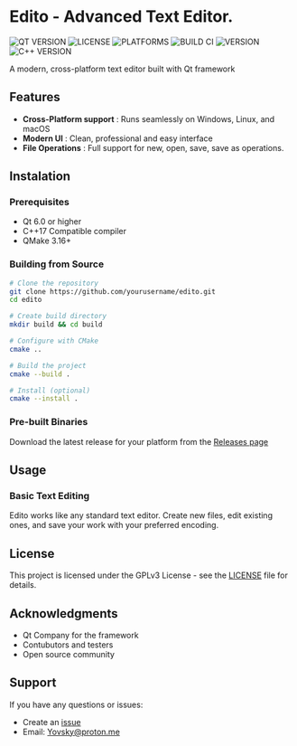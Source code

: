 # Edito - Advanced Text Editor.

![QT VERSION](https://img.shields.io/badge/Qt-6.0+-41CD52?logo=qt)
![LICENSE](https://img.shields.io/badge/License-GPLv3-2E86AB)
![PLATFORMS](https://img.shields.io/badge/Platforms-Windows_Linux_macOS-FF6B6B)
![BUILD CI](https://img.shields.io/badge/Build-Passing-27AE60)
![VERSION](https://img.shields.io/badge/Version-0.0.2-F39C12)
![C++ VERSION](https://img.shields.io/badge/C++-17-2980B9)

A modern, cross-platform text editor built with Qt framework

## Features
- **Cross-Platform support** : Runs seamlessly on Windows, Linux, and macOS
- **Modern UI** : Clean, professional and easy interface
- **File Operations** : Full support for new, open, save, save as operations.

## Instalation
### Prerequisites
- Qt 6.0 or higher
- C++17 Compatible compiler
- QMake 3.16+

### Building from Source
```bash
# Clone the repository
git clone https://github.com/yourusername/edito.git
cd edito

# Create build directory
mkdir build && cd build

# Configure with CMake
cmake ..

# Build the project
cmake --build .

# Install (optional)
cmake --install .
```
### Pre-built Binaries
Download the latest release for your platform from the [Releases page](https://github.com/Yovsky/Edito/releases)

## Usage
### Basic Text Editing
Edito works like any standard text editor. Create new files, edit existing ones, and save your work with your preferred encoding.

## License
This project is licensed under the GPLv3 License - see the [LICENSE](https://github.com/Yovsky/Edito/blob/main/LICENSE) file for details.

## Acknowledgments
- Qt Company for the framework
- Contubutors and testers
- Open source community

## Support
If you have any questions or issues:
- Create an [issue](https://github.com/Yovsky/Edito/issues)
- Email: Yovsky@proton.me
